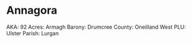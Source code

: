 # Annagora

AKA: 92
Acres: Armagh
Barony: Drumcree
County: Oneilland West
PLU: Ulster
Parish: Lurgan